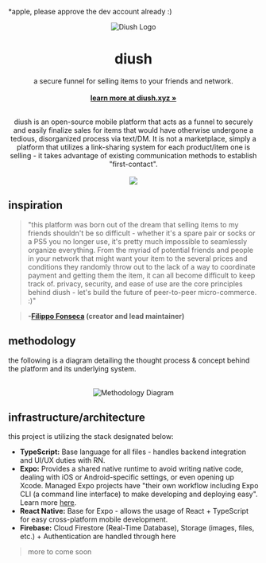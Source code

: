 \*apple, please approve the dev account already :)

<p align="center">
  <a href="#">
    
  </a>
  <p align="center">
   <img src="https://i.ibb.co/KwFfLn4/diush-icon.png" alt="Diush Logo">
  </p>
  <h1 align="center"><b>diush</b></h1>
  <p align="center">
a secure funnel for selling items to your friends and network.
    <br />
  <br />
    <a href="https://joinsafe.me"><strong>learn more at diush.xyz »</strong></a>
    <br />
    <br />
  </p>
</p>
<p align="center">diush is an open-source mobile platform that acts as a funnel to securely and easily finalize sales for items that would have otherwise undergone a tedious, disorganized process via text/DM. It is not a marketplace, simply a platform that utilizes a link-sharing system for each product/item one is selling - it takes advantage of existing communication methods to establish "first-contact".
<br/>
<br/>
<img src="https://i.ibb.co/F5YZdhB/mockups.png">
</p>
</p>

## inspiration

> "this platform was born out of the dream that selling items to my friends shouldn't be so difficult - whether it's a spare pair or socks or a PS5 you no longer use, it's pretty much impossible to seamlessly organize everything. From the myriad of potential friends and people in your network that might want your item to the several prices and conditions they randomly throw out to the lack of a way to coordinate payment and getting them the item, it can all become difficult to keep track of. privacy, security, and ease of use are the core principles behind diush - let's build the future of peer-to-peer micro-commerce. :)"

> **-[Filippo Fonseca](https://twitter.com/FilippoFonseca) (creator and lead maintainer)**

## methodology

the following is a diagram detailing the thought process & concept behind the platform and its underlying system.
<br />
<br />

<p align="center">
<img src="https://i.ibb.co/3dxt48z/diagram.png" alt="Methodology Diagram">
</p>

## infrastructure/architecture

this project is utilizing the stack designated below:

-   **TypeScript:** Base language for all files - handles backend integration and UI/UX duties with RN.
-   **Expo:** Provides a shared native runtime to avoid writing native code, dealing with iOS or Android-specific settings, or even opening up Xcode. Managed Expo projects have "their own workflow including Expo CLI (a command line interface) to make developing and deploying easy". Learn more [here](https://docs.expo.dev/workflow/already-used-react-native/).
-   **React Native:** Base for Expo - allows the usage of React + TypeScript for easy cross-platform mobile development.
-   **Firebase:** Cloud Firestore (Real-Time Database), Storage (images, files, etc.) + Authentication are handled through here

[//]: # "### 1. create an item"
[//]: # "this part is pretty straight-forward. Using an intuitive UI, people who wish to sell an item via diush are able to seamlessly create a listing within the app."
[//]: # "### 2. share"
[//]: # "use anything and everything you'd like; from Twitter to WhatsApp, the intention is that users leverage their friends and existing networks."
[//]: # "### 3. manage offers"

> more to come soon
